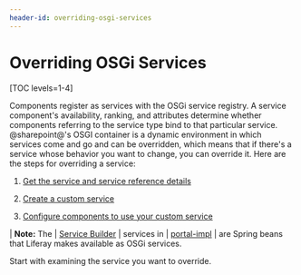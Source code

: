 ```yaml
---
header-id: overriding-osgi-services
---
```


# Overriding OSGi Services

[TOC levels=1-4]

Components register as services with the OSGi service registry. A service 
component's availability, ranking, and attributes determine whether components 
referring to the service type bind to that particular service. @sharepoint@'s OSGI 
container is a dynamic environment in which services come and go and can be 
overridden, which means that if there's a service whose behavior you want to 
change, you can override it. Here are the steps for overriding a service:

1.  [Get the service and service reference details](/docs/7-2/customization/-/knowledge_base/c/examining-an-osgi-service-to-override)

2.  [Create a custom service](/docs/7-2/customization/-/knowledge_base/c/creating-a-custom-osgi-service)

3.  [Configure components to use your custom service](/docs/7-2/customization/-/knowledge_base/c/reconfiguring-components-to-use-your-service)

| **Note:** The 
| [Service Builder](/docs/7-2/appdev/-/knowledge_base/a/service-builder) 
| services in 
| [portal-impl](@platform-ref@/7.2-latest/javadocs/portal-impl/) 
| are Spring beans that Liferay makes available as OSGi services.

Start with examining the service you want to override. 
